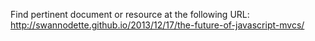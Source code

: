 Find pertinent document or resource at the following URL:
http://swannodette.github.io/2013/12/17/the-future-of-javascript-mvcs/
